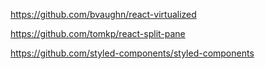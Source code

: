 https://github.com/bvaughn/react-virtualized

https://github.com/tomkp/react-split-pane

https://github.com/styled-components/styled-components

